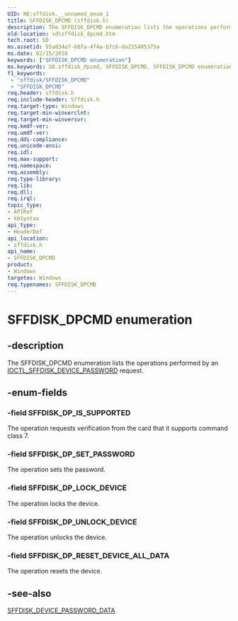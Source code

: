 ```yaml
---
UID: NE:sffdisk.__unnamed_enum_1
title: SFFDISK_DPCMD (sffdisk.h)
description: The SFFDISK_DPCMD enumeration lists the operations performed by an IOCTL_SFFDISK_DEVICE_PASSWORD request.
old-location: sd\sffdisk_dpcmd.htm
tech.root: SD
ms.assetid: 55a034e7-68fa-4f4a-b7c6-da215405375a
ms.date: 02/15/2018
keywords: ["SFFDISK_DPCMD enumeration"]
ms.keywords: SD.sffdisk_dpcmd, SFFDISK_DPCMD, SFFDISK_DPCMD enumeration [Buses], SFFDISK_DP_IS_SUPPORTED, SFFDISK_DP_LOCK_DEVICE, SFFDISK_DP_RESET_DEVICE_ALL_DATA, SFFDISK_DP_SET_PASSWORD, SFFDISK_DP_UNLOCK_DEVICE, sd-structs_794e7b1e-49e0-4385-ab34-235f00e1a7b2.xml, sffdisk/SFFDISK_DPCMD, sffdisk/SFFDISK_DP_IS_SUPPORTED, sffdisk/SFFDISK_DP_LOCK_DEVICE, sffdisk/SFFDISK_DP_RESET_DEVICE_ALL_DATA, sffdisk/SFFDISK_DP_SET_PASSWORD, sffdisk/SFFDISK_DP_UNLOCK_DEVICE
f1_keywords:
 - "sffdisk/SFFDISK_DPCMD"
 - "SFFDISK_DPCMD"
req.header: sffdisk.h
req.include-header: Sffdisk.h
req.target-type: Windows
req.target-min-winverclnt: 
req.target-min-winversvr: 
req.kmdf-ver: 
req.umdf-ver: 
req.ddi-compliance: 
req.unicode-ansi: 
req.idl: 
req.max-support: 
req.namespace: 
req.assembly: 
req.type-library: 
req.lib: 
req.dll: 
req.irql: 
topic_type:
- APIRef
- kbSyntax
api_type:
- HeaderDef
api_location:
- sffdisk.h
api_name:
- SFFDISK_DPCMD
product:
- Windows
targetos: Windows
req.typenames: SFFDISK_DPCMD
---
```


# SFFDISK_DPCMD enumeration


## -description


The SFFDISK_DPCMD enumeration lists the operations performed by an <a href="https://docs.microsoft.com/windows-hardware/drivers/ddi/sffdisk/ni-sffdisk-ioctl_sffdisk_device_password">IOCTL_SFFDISK_DEVICE_PASSWORD</a> request.


## -enum-fields




### -field SFFDISK_DP_IS_SUPPORTED

The operation requests verification from the card that it supports command class 7.


### -field SFFDISK_DP_SET_PASSWORD

The operation sets the password.


### -field SFFDISK_DP_LOCK_DEVICE

The operation locks the device.


### -field SFFDISK_DP_UNLOCK_DEVICE

The operation unlocks the device.


### -field SFFDISK_DP_RESET_DEVICE_ALL_DATA

The operation resets the device.


## -see-also




<a href="https://docs.microsoft.com/previous-versions/windows/hardware/drivers/ff538136(v=vs.85)">SFFDISK_DEVICE_PASSWORD_DATA</a>
 

 

